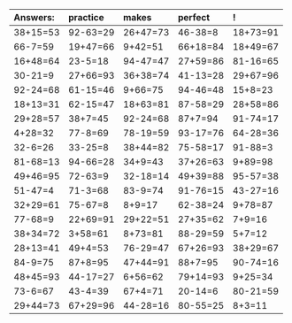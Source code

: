 | Answers: | practice | makes | perfect | ! |
| :--- | :--- | :--- | :--- | :--- |
| 38+15=53 | 92-63=29 | 26+47=73 | 46-38=8 | 18+73=91 | 
| 66-7=59 | 19+47=66 | 9+42=51 | 66+18=84 | 18+49=67 | 
| 16+48=64 | 23-5=18 | 94-47=47 | 27+59=86 | 81-16=65 | 
| 30-21=9 | 27+66=93 | 36+38=74 | 41-13=28 | 29+67=96 | 
| 92-24=68 | 61-15=46 | 9+66=75 | 94-46=48 | 15+8=23 | 
| 18+13=31 | 62-15=47 | 18+63=81 | 87-58=29 | 28+58=86 | 
| 29+28=57 | 38+7=45 | 92-24=68 | 87+7=94 | 91-74=17 | 
| 4+28=32 | 77-8=69 | 78-19=59 | 93-17=76 | 64-28=36 | 
| 32-6=26 | 33-25=8 | 38+44=82 | 75-58=17 | 91-88=3 | 
| 81-68=13 | 94-66=28 | 34+9=43 | 37+26=63 | 9+89=98 | 
| 49+46=95 | 72-63=9 | 32-18=14 | 49+39=88 | 95-57=38 | 
| 51-47=4 | 71-3=68 | 83-9=74 | 91-76=15 | 43-27=16 | 
| 32+29=61 | 75-67=8 | 8+9=17 | 62-38=24 | 9+78=87 | 
| 77-68=9 | 22+69=91 | 29+22=51 | 27+35=62 | 7+9=16 | 
| 38+34=72 | 3+58=61 | 8+73=81 | 88-29=59 | 5+7=12 | 
| 28+13=41 | 49+4=53 | 76-29=47 | 67+26=93 | 38+29=67 | 
| 84-9=75 | 87+8=95 | 47+44=91 | 88+7=95 | 90-74=16 | 
| 48+45=93 | 44-17=27 | 6+56=62 | 79+14=93 | 9+25=34 | 
| 73-6=67 | 43-4=39 | 67+4=71 | 20-14=6 | 80-21=59 | 
| 29+44=73 | 67+29=96 | 44-28=16 | 80-55=25 | 8+3=11 | 
